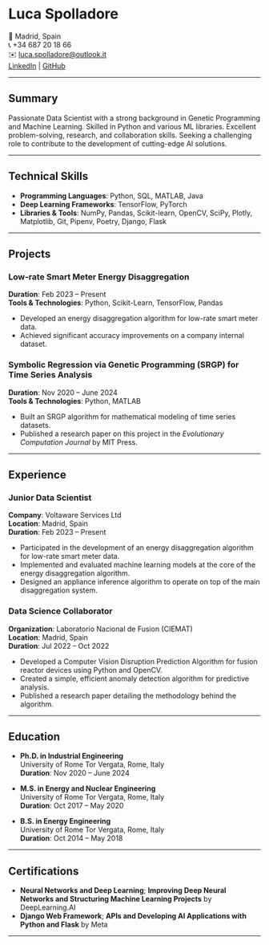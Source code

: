 # Luca Spolladore

📍 Madrid, Spain  
📞 +34 687 20 18 66  
✉️ [luca.spolladore@outlook.it](mailto:luca.spolladore@outlook.it)  
[LinkedIn](https://linkedin.com/in/lucaspolladore) | [GitHub](https://github.com/SpollaL)

---

## Summary
Passionate Data Scientist with a strong background in Genetic Programming and Machine Learning. Skilled in Python and various ML libraries. Excellent problem-solving, research, and collaboration skills. Seeking a challenging role to contribute to the development of cutting-edge AI solutions.

---

## Technical Skills

- **Programming Languages**: Python, SQL, MATLAB, Java
- **Deep Learning Frameworks**: TensorFlow, PyTorch
- **Libraries & Tools**: NumPy, Pandas, Scikit-learn, OpenCV, SciPy, Plotly, Matplotlib, Git, Pipenv, Poetry, Django, Flask

---

## Projects

### Low-rate Smart Meter Energy Disaggregation
**Duration**: Feb 2023 – Present  
**Tools & Technologies**: Python, Scikit-Learn, TensorFlow, Pandas

- Developed an energy disaggregation algorithm for low-rate smart meter data.
- Achieved significant accuracy improvements on a company internal dataset.

### Symbolic Regression via Genetic Programming (SRGP) for Time Series Analysis
**Duration**: Nov 2020 – June 2024  
**Tools & Technologies**: Python, MATLAB

- Built an SRGP algorithm for mathematical modeling of time series datasets.
- Published a research paper on this project in the *Evolutionary Computation Journal* by MIT Press.

---

## Experience

### Junior Data Scientist
**Company**: Voltaware Services Ltd  
**Location**: Madrid, Spain  
**Duration**: Feb 2023 – Present  

- Participated in the development of an energy disaggregation algorithm for low-rate smart meter data.
- Implemented and evaluated machine learning models at the core of the energy disaggregation algorithm.
- Designed an appliance inference algorithm to operate on top of the main disaggregation system.

### Data Science Collaborator
**Organization**: Laboratorio Nacional de Fusion (CIEMAT)  
**Location**: Madrid, Spain  
**Duration**: Jul 2022 – Oct 2022  

- Developed a Computer Vision Disruption Prediction Algorithm for fusion reactor devices using Python and OpenCV.
- Created a simple, efficient anomaly detection algorithm for predictive analysis.
- Published a research paper detailing the methodology behind the algorithm.

---

## Education

- **Ph.D. in Industrial Engineering**  
  University of Rome Tor Vergata, Rome, Italy  
  **Duration**: Nov 2020 – June 2024  

- **M.S. in Energy and Nuclear Engineering**  
  University of Rome Tor Vergata, Rome, Italy  
  **Duration**: Oct 2017 – May 2020  

- **B.S. in Energy Engineering**  
  University of Rome Tor Vergata, Rome, Italy  
  **Duration**: Oct 2014 – May 2018  

---

## Certifications

- **Neural Networks and Deep Learning**; **Improving Deep Neural Networks and Structuring Machine Learning Projects** by DeepLearning.AI
- **Django Web Framework**; **APIs and Developing AI Applications with Python and Flask** by Meta

---

